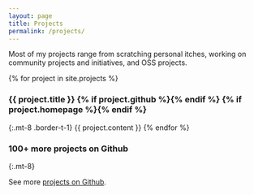 ```yaml
---
layout: page
title: Projects
permalink: /projects/
---
```


Most of my projects range from scratching personal itches, working on community projects and initiatives, and OSS projects.

{% for project in site.projects %}
### {{ project.title }} {% if project.github %}<span><a href="{{ project.github }}"><i class="fa fa-github" aria-hidden="true"></i></a></span>{% endif %} {% if project.homepage %}<span><a href="{{ project.homepage }}"><i class="fa fa-home" aria-hidden="true"></i></a></span>{% endif %}
{:.mt-8 .border-t-1}
{{ project.content }}
{% endfor %}

### 100+ more projects on Github
{:.mt-8}

See more [projects on Github](https://github.com/jefftriplett).
